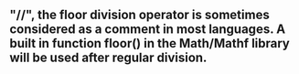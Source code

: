 ## "//", the floor division operator is sometimes considered as a comment in most languages. A built in function floor() in the Math/Mathf library will be used after regular division.
